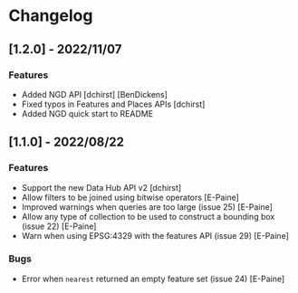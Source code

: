 # Changelog

## [1.2.0] - 2022/11/07

### Features

- Added NGD API [dchirst] [BenDickens]
- Fixed typos in Features and Places APIs [dchirst]
- Added NGD quick start to README

## [1.1.0] - 2022/08/22

### Features

- Support the new Data Hub API v2 [dchirst]
- Allow filters to be joined using bitwise operators [E-Paine]
- Improved warnings when queries are too large (issue 25) [E-Paine]
- Allow any type of collection to be used to construct a bounding box (issue 22) [E-Paine]
- Warn when using EPSG:4329 with the features API (issue 29) [E-Paine]

### Bugs

- Error when `nearest` returned an empty feature set (issue 24) [E-Paine]

